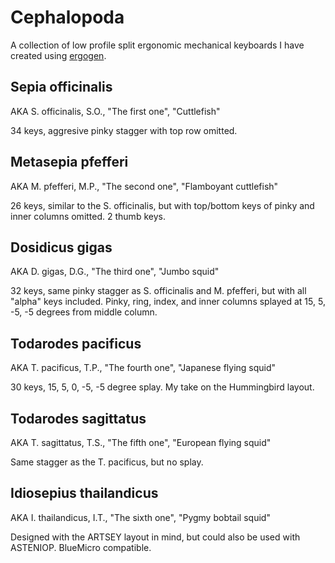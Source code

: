 # Cephalopoda

A collection of low profile split ergonomic mechanical keyboards I have created using [ergogen](https://github.com/mrzealot/ergogen).

## Sepia officinalis
AKA S. officinalis, S.O., "The first one", "Cuttlefish"

34 keys, aggresive pinky stagger with top row omitted.

## Metasepia pfefferi
AKA M. pfefferi, M.P., "The second one", "Flamboyant cuttlefish"

26 keys, similar to the S. officinalis, but with top/bottom keys of pinky and inner columns omitted. 2 thumb keys.

## Dosidicus gigas
AKA D. gigas, D.G., "The third one", "Jumbo squid"

32 keys, same pinky stagger as S. officinalis and M. pfefferi, but with all "alpha" keys included. Pinky, ring, index, and inner columns splayed at 15, 5, -5, -5 degrees from middle column.

## Todarodes pacificus
AKA T. pacificus, T.P., "The fourth one", "Japanese flying squid"

30 keys, 15, 5, 0, -5, -5 degree splay. My take on the Hummingbird layout.

## Todarodes sagittatus
AKA T. sagittatus, T.S., "The fifth one", "European flying squid"

Same stagger as the T. pacificus, but no splay.

## Idiosepius thailandicus
AKA I. thailandicus, I.T., "The sixth one", "Pygmy bobtail squid"

Designed with the ARTSEY layout in mind, but could also be used with ASTENIOP.
BlueMicro compatible.